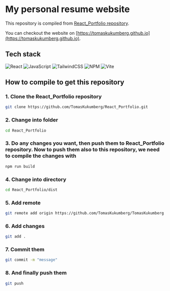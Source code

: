 # My personal resume website
This repository is compiled from [React_Portfolio repository](https://github.com/TomasKukumberg/React_Portfolio). 

You can checkout the website on [https://tomaskukumberg.github.io](https://tomaskukumberg.github.io).

## Tech stack
![React](https://img.shields.io/badge/react-%2320232a.svg?style=for-the-badge&logo=react&logoColor=%2361DAFB)
![JavaScript](https://img.shields.io/badge/javascript-%23323330.svg?style=for-the-badge&logo=javascript&logoColor=%23F7DF1E)
![TailwindCSS](https://img.shields.io/badge/tailwindcss-%2338B2AC.svg?style=for-the-badge&logo=tailwind-css&logoColor=white)
![NPM](https://img.shields.io/badge/NPM-%23CB3837.svg?style=for-the-badge&logo=npm&logoColor=white)
![Vite](https://img.shields.io/badge/vite-%23646CFF.svg?style=for-the-badge&logo=vite&logoColor=white)

## How to compile to get this repository
### 1. Clone the React_Portfolio repository
```bash
git clone https://github.com/TomasKukumberg/React_Portfolio.git
```
### 2. Change into folder
```bash
cd React_Portfolio
```
### 3. Do any changes you want, then push them to React_Portfolio repository. Now to push them also to this repository, we need to compile the changes with
```bash
npm run build
```
### 4. Change into directory
```bash
cd React_Portfolio/dist
```
### 5. Add remote
```bash
git remote add origin https://github.com/TomasKukumberg/TomasKukumberg.github.io
```
### 6. Add changes
```bash
git add .
```
### 7. Commit them
```bash
git commit -m "message"
```
### 8. And finally push them
```bash
git push
```
